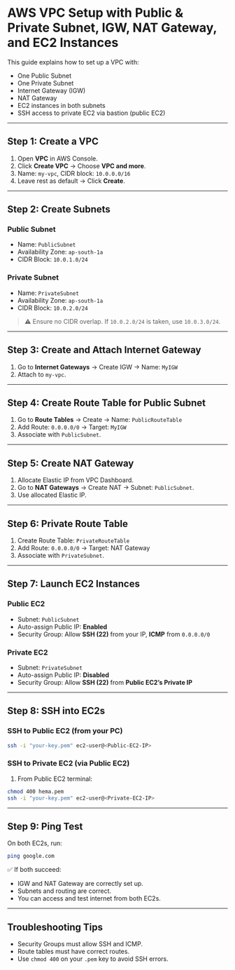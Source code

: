 
# AWS VPC Setup with Public & Private Subnet, IGW, NAT Gateway, and EC2 Instances

This guide explains how to set up a VPC with:
- One Public Subnet
- One Private Subnet
- Internet Gateway (IGW)
- NAT Gateway
- EC2 instances in both subnets
- SSH access to private EC2 via bastion (public EC2)

---

## Step 1: Create a VPC
1. Open **VPC** in AWS Console.
2. Click **Create VPC** → Choose **VPC and more**.
3. Name: `my-vpc`, CIDR block: `10.0.0.0/16`
4. Leave rest as default → Click **Create**.

---

## Step 2: Create Subnets

### Public Subnet
- Name: `PublicSubnet`
- Availability Zone: `ap-south-1a`
- CIDR Block: `10.0.1.0/24`

### Private Subnet
- Name: `PrivateSubnet`
- Availability Zone: `ap-south-1a`
- CIDR Block: `10.0.2.0/24`

> ⚠️ Ensure no CIDR overlap. If `10.0.2.0/24` is taken, use `10.0.3.0/24`.

---

## Step 3: Create and Attach Internet Gateway
1. Go to **Internet Gateways** → Create IGW → Name: `MyIGW`
2. Attach to `my-vpc`.

---

## Step 4: Create Route Table for Public Subnet
1. Go to **Route Tables** → Create → Name: `PublicRouteTable`
2. Add Route: `0.0.0.0/0` → Target: `MyIGW`
3. Associate with `PublicSubnet`.

---

## Step 5: Create NAT Gateway
1. Allocate Elastic IP from VPC Dashboard.
2. Go to **NAT Gateways** → Create NAT → Subnet: `PublicSubnet`.
3. Use allocated Elastic IP.

---

## Step 6: Private Route Table
1. Create Route Table: `PrivateRouteTable`
2. Add Route: `0.0.0.0/0` → Target: NAT Gateway
3. Associate with `PrivateSubnet`.

---

## Step 7: Launch EC2 Instances

### Public EC2
- Subnet: `PublicSubnet`
- Auto-assign Public IP: **Enabled**
- Security Group: Allow **SSH (22)** from your IP, **ICMP** from `0.0.0.0/0`

### Private EC2
- Subnet: `PrivateSubnet`
- Auto-assign Public IP: **Disabled**
- Security Group: Allow **SSH (22)** from **Public EC2’s Private IP**

---

## Step 8: SSH into EC2s

### SSH to Public EC2 (from your PC)
```bash
ssh -i "your-key.pem" ec2-user@<Public-EC2-IP>
```

### SSH to Private EC2 (via Public EC2)
1. From Public EC2 terminal:
```bash
chmod 400 hema.pem
ssh -i "your-key.pem" ec2-user@<Private-EC2-IP>
```

---

## Step 9: Ping Test
On both EC2s, run:
```bash
ping google.com
```

✅ If both succeed:
- IGW and NAT Gateway are correctly set up.
- Subnets and routing are correct.
- You can access and test internet from both EC2s.

---

## Troubleshooting Tips
- Security Groups must allow SSH and ICMP.
- Route tables must have correct routes.
- Use `chmod 400` on your `.pem` key to avoid SSH errors.
